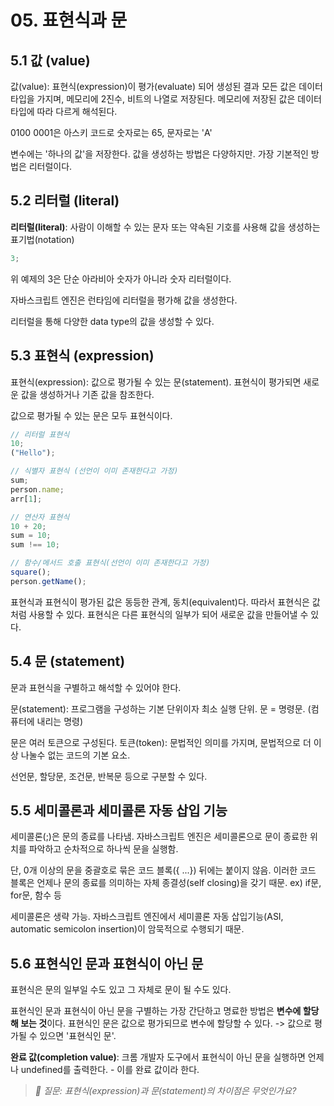 # 05. 표현식과 문

## 5.1 값 (value)

값(value): 표현식(expression)이 평가(evaluate) 되어 생성된 결과
모든 값은 데이터 타입을 가지며, 메모리에 2진수, 비트의 나열로 저장된다.
메모리에 저장된 값은 데이터 타입에 따라 다르게 해석된다.

0100 0001은 아스키 코드로 숫자로는 65, 문자로는 'A'

변수에는 '하나의 값'을 저장한다.
값을 생성하는 방법은 다양하지만. 가장 기본적인 방법은 리터럴이다.

## 5.2 리터럴 (literal)

**리터럴(literal)**: 사람이 이해할 수 있는 문자 또는 약속된 기호를 사용해 값을 생성하는 표기법(notation)

```javascript
3;
```

위 예제의 3은 단순 아라비아 숫자가 아니라 숫자 리터럴이다.

자바스크립트 엔진은 런타임에 리터럴을 평가해 값을 생성한다.

리터럴을 통해 다양한 data type의 값을 생성할 수 있다.

## 5.3 표현식 (expression)

표현식(expression): 값으로 평가될 수 있는 문(statement). 표현식이 평가되면 새로운 값을 생성하거나 기존 값을 참조한다.

값으로 평가될 수 있는 문은 모두 표현식이다.

```javascript
// 리터럴 표현식
10;
("Hello");

// 식별자 표현식 (선언이 이미 존재한다고 가정)
sum;
person.name;
arr[1];

// 연산자 표현식
10 + 20;
sum = 10;
sum !== 10;

// 함수/메서드 호출 표현식(선언이 이미 존재한다고 가정)
square();
person.getName();
```

표현식과 표현식이 평가된 값은 동등한 관계, 동치(equivalent)다.
따라서 표현식은 값처럼 사용할 수 있다.
표현식은 다른 표현식의 일부가 되어 새로운 값을 만들어낼 수 있다.

## 5.4 문 (statement)

문과 표현식을 구별하고 해석할 수 있어야 한다.

문(statement): 프로그램을 구성하는 기본 단위이자 최소 실행 단위.
문 = 명령문. (컴퓨터에 내리는 명령)

문은 여러 토큰으로 구성된다.
토큰(token): 문법적인 의미를 가지며, 문법적으로 더 이상 나눌수 없는 코드의 기본 요소.

선언문, 할당문, 조건문, 반복문 등으로 구분할 수 있다.

## 5.5 세미콜론과 세미콜론 자동 삽입 기능

세미콜론(;)은 문의 종료를 나타냄.
자바스크립트 엔진은 세미콜론으로 문이 종료한 위치를 파악하고 순차적으로 하나씩 문을 실행함.

단, 0개 이상의 문을 중괄호로 묶은 코드 블록({ ...}) 뒤에는 붙이지 않음. 이러한 코드 블록은 언제나 문의 종료를 의미하는 자체 종결성(self closing)을 갖기 때문.
ex) if문, for문, 함수 등

세미콜론은 생략 가능. 자바스크립트 엔진에서 세미콜론 자동 삽입기능(ASI, automatic semicolon insertion)이 암묵적으로 수행되기 때문.

## 5.6 표현식인 문과 표현식이 아닌 문

표현식은 문의 일부일 수도 있고 그 자체로 문이 될 수도 있다.

표현식인 문과 표현식이 아닌 문을 구별하는 가장 간단하고 명료한 방법은 **변수에 할당해 보는 것**이다. 표현식인 문은 값으로 평가되므로 변수에 할당할 수 있다.
-> 값으로 평가될 수 있으면 '표현식인 문'.

**완료 값(completion value)**:
크롬 개발자 도구에서 표현식이 아닌 문을 실행하면 언제나 undefined를 출력한다. - 이를 완료 값이라 한다.

> _🙋 질문: 표현식(expression)과 문(statement)의 차이점은 무엇인가요?_
